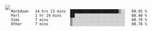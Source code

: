 

<a href="https://github.com/anuraghazra/github-readme-stats">
  <img align="left" src="https://github-readme-stats.vercel.app/api?username=kfly8&count_private=true&show_icons=true&theme=calm" />
</a>


<!--START_SECTION:waka-->
```text
Markdown   14 hrs 13 mins  ██████████████████████▒░░   89.95 % 
Perl       1 hr 19 mins    ██░░░░░░░░░░░░░░░░░░░░░░░   08.40 % 
VimL       7 mins          ▒░░░░░░░░░░░░░░░░░░░░░░░░   00.79 % 
Other      7 mins          ▒░░░░░░░░░░░░░░░░░░░░░░░░   00.78 % 
```
<!--END_SECTION:waka-->
